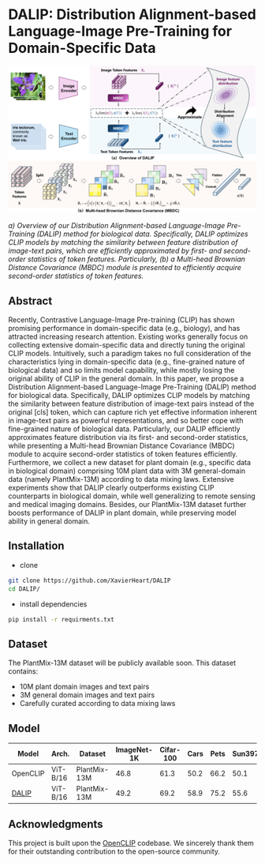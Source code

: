# DALIP: Distribution Alignment-based Language-Image Pre-Training for Domain-Specific Data
![Framework](framework.png)

*a) Overview of our Distribution Alignment-based Language-Image Pre-Training (DALIP) method for biological data. Specifically, DALIP optimizes CLIP models by matching the similarity between feature distribution of image-text pairs, which are efficiently approximated by first- and second-order statistics of token features. Particularly, (b) a Multi-head Brownian Distance Covariance (MBDC) module is presented to efficiently acquire second-order statistics of token features.*

## Abstract
Recently, Contrastive Language-Image Pre-training (CLIP) has shown promising performance in domain-specific data (e.g., biology), and has attracted increasing research attention. Existing works generally focus on collecting extensive domain-specific data and directly tuning the original CLIP models. Intuitively, such a paradigm takes no full consideration of the characteristics lying in domain-specific data (e.g., fine-grained nature of biological data) and so limits model capability, while mostly losing the original ability of CLIP in the general domain. In this paper, we propose a Distribution Alignment-based Language-Image Pre-Training (DALIP) method for biological data. Specifically, DALIP optimizes CLIP models by matching the similarity between feature distribution of image-text pairs instead of the original [cls] token, which can capture rich yet effective information inherent in image-text pairs as powerful representations, and so better cope with fine-grained nature of biological data. Particularly, our DALIP efficiently approximates feature distribution via its first- and second-order statistics, while presenting a Multi-head Brownian Distance Covariance (MBDC) module to acquire second-order statistics of token features efficiently. Furthermore, we collect a new dataset for plant domain (e.g., specific data in biological domain) comprising 10M plant data with 3M general-domain data (namely PlantMix-13M) according to data mixing laws. Extensive experiments show that DALIP clearly outperforms existing CLIP counterparts in biological domain, while well generalizing to remote sensing and medical imaging domains. Besides, our PlantMix-13M dataset further boosts performance of DALIP in plant domain, while preserving model ability in general domain.

## Installation

- clone
```sh
git clone https://github.com/XavierHeart/DALIP
cd DALIP/
```
- install dependencies
```sh
pip install -r requirments.txt
```

## Dataset

The PlantMix-13M dataset will be publicly available soon. This dataset contains:
- 10M plant domain images and text pairs
- 3M general domain images and text pairs
- Carefully curated according to data mixing laws
  
## Model
| Model               | Arch.    | Dataset         | ImageNet-1K | Cifar-100 | Cars  | Pets  | Sun397 | General Mean | PlantNet | Fungi | PlantVillage | Med. Leaf | PlantDoc | Plant Mean | Mean  |
|---------------------|----------|-----------------|-------------|-----------|-------|-------|--------|--------------|----------|-------|--------------|-----------|----------|------------|-------|
| OpenCLIP            | ViT-B/16 | PlantMix-13M    | 46.8        | 61.3      | 50.2  | 66.2  | 50.1   | 54.9         | 89.9    | 47.0   | 32.3         | 48.9      | 33.0     | 50.2       | 52.6  |
| [DALIP](dalip-vit-b-checkpoint.pt)               | ViT-B/16 | PlantMix-13M    | 49.2        | 69.2      | 58.9  | 75.2  | 55.6   | 61.6         | 91.0     | 52.8  | 34.5         | 43.7      | 34.3     | 51.3       | 56.4  |

## Acknowledgments

This project is built upon the [OpenCLIP](https://github.com/mlfoundations/open_clip) codebase. We sincerely thank them for their outstanding contribution to the open-source community.

